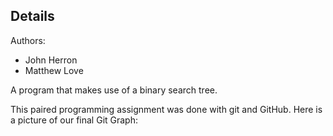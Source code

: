 ## Details
Authors:
- John Herron
- Matthew Love

A program that makes use of a binary search tree.

This paired programming assignment was done with git and GitHub. Here is a picture of our final Git Graph: